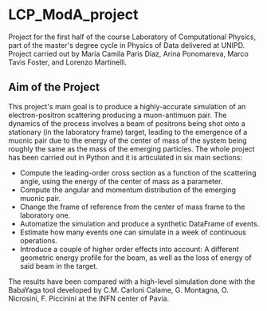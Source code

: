 # LCP_ModA_project
Project for the first half of the course Laboratory of Computational Physics, part of the master's degree cycle in Physics of Data delivered at UNIPD.
Project carried out by Maria Camila Paris Diaz, Arina Ponomareva, Marco Tavis Foster, and Lorenzo Martinelli.


## Aim of the Project
This project's main goal is to produce a highly-accurate simulation of an electron-positron scattering producing a muon-antimuon pair. The dynamics of the process involves a beam of positrons being shot onto a stationary (in the laboratory frame) target, leading to the emergence of a muonic pair due to the energy of the center of mass of the system being roughly the same as the mass of the emerging particles.
The whole project has been carried out in Python and it is articulated in six main sections:
* Compute the leading-order cross section as a function of the scattering angle, using the energy of the center of mass as a parameter.
* Compute the angular and momentum distribution of the emerging muonic pair.
* Change the frame of reference from the center of mass frame to the laboratory one.
* Automatize the simulation and produce a synthetic DataFrame of events.
* Estimate how many events one can simulate in a week of continuous operations.
* Introduce a couple of higher order effects into account: A different geometric energy profile for the beam, as well as the loss of energy of said beam in the target.

The results have been compared with a high-level simulation done with the BabaYaga tool developed by C.M. Carloni Calame, G. Montagna, O. Nicrosini, F. Piccinini at the INFN center of Pavia.
